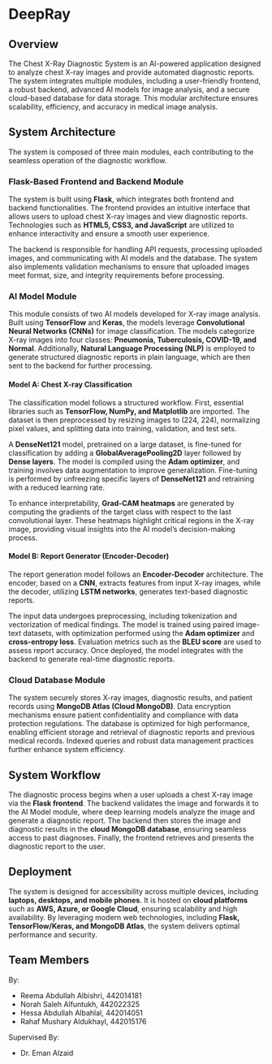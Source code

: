 # DeepRay

## Overview
The Chest X-Ray Diagnostic System is an AI-powered application designed to analyze chest X-ray images and provide automated diagnostic reports. The system integrates multiple modules, including a user-friendly frontend, a robust backend, advanced AI models for image analysis, and a secure cloud-based database for data storage. This modular architecture ensures scalability, efficiency, and accuracy in medical image analysis.

## System Architecture
The system is composed of three main modules, each contributing to the seamless operation of the diagnostic workflow.

### Flask-Based Frontend and Backend Module
The system is built using **Flask**, which integrates both frontend and backend functionalities. The frontend provides an intuitive interface that allows users to upload chest X-ray images and view diagnostic reports. Technologies such as **HTML5, CSS3, and JavaScript** are utilized to enhance interactivity and ensure a smooth user experience.

The backend is responsible for handling API requests, processing uploaded images, and communicating with AI models and the database. The system also implements validation mechanisms to ensure that uploaded images meet format, size, and integrity requirements before processing.

### AI Model Module
This module consists of two AI models developed for X-ray image analysis. Built using **TensorFlow** and **Keras**, the models leverage **Convolutional Neural Networks (CNNs)** for image classification. The models categorize X-ray images into four classes: **Pneumonia, Tuberculosis, COVID-19, and Normal**. Additionally, **Natural Language Processing (NLP)** is employed to generate structured diagnostic reports in plain language, which are then sent to the backend for further processing.

#### Model A: Chest X-ray Classification
The classification model follows a structured workflow. First, essential libraries such as **TensorFlow, NumPy, and Matplotlib** are imported. The dataset is then preprocessed by resizing images to (224, 224), normalizing pixel values, and splitting data into training, validation, and test sets.

A **DenseNet121** model, pretrained on a large dataset, is fine-tuned for classification by adding a **GlobalAveragePooling2D** layer followed by **Dense layers**. The model is compiled using the **Adam optimizer**, and training involves data augmentation to improve generalization. Fine-tuning is performed by unfreezing specific layers of **DenseNet121** and retraining with a reduced learning rate.

To enhance interpretability, **Grad-CAM heatmaps** are generated by computing the gradients of the target class with respect to the last convolutional layer. These heatmaps highlight critical regions in the X-ray image, providing visual insights into the AI model’s decision-making process.

#### Model B: Report Generator (Encoder-Decoder)
The report generation model follows an **Encoder-Decoder** architecture. The encoder, based on a **CNN**, extracts features from input X-ray images, while the decoder, utilizing **LSTM networks**, generates text-based diagnostic reports.

The input data undergoes preprocessing, including tokenization and vectorization of medical findings. The model is trained using paired image-text datasets, with optimization performed using the **Adam optimizer** and **cross-entropy loss**. Evaluation metrics such as the **BLEU score** are used to assess report accuracy. Once deployed, the model integrates with the backend to generate real-time diagnostic reports.

### Cloud Database Module
The system securely stores X-ray images, diagnostic results, and patient records using **MongoDB Atlas (Cloud MongoDB)**. Data encryption mechanisms ensure patient confidentiality and compliance with data protection regulations. The database is optimized for high performance, enabling efficient storage and retrieval of diagnostic reports and previous medical records. Indexed queries and robust data management practices further enhance system efficiency.

## System Workflow
The diagnostic process begins when a user uploads a chest X-ray image via the **Flask frontend**. The backend validates the image and forwards it to the AI Model module, where deep learning models analyze the image and generate a diagnostic report. The backend then stores the image and diagnostic results in the **cloud MongoDB database**, ensuring seamless access to past diagnoses. Finally, the frontend retrieves and presents the diagnostic report to the user.

## Deployment
The system is designed for accessibility across multiple devices, including **laptops, desktops, and mobile phones**. It is hosted on **cloud platforms** such as **AWS, Azure, or Google Cloud**, ensuring scalability and high availability. By leveraging modern web technologies, including **Flask, TensorFlow/Keras, and MongoDB Atlas**, the system delivers optimal performance and security.

## Team Members
By:
- Reema Abdullah Albishri, 442014181
- Norah Saleh Alfuntukh, 442022325
- Hessa Abdullah Albahlal, 442014051
- Rahaf Mushary Aldukhayl, 442015176

Supervised By:
- Dr. Eman Alzaid
